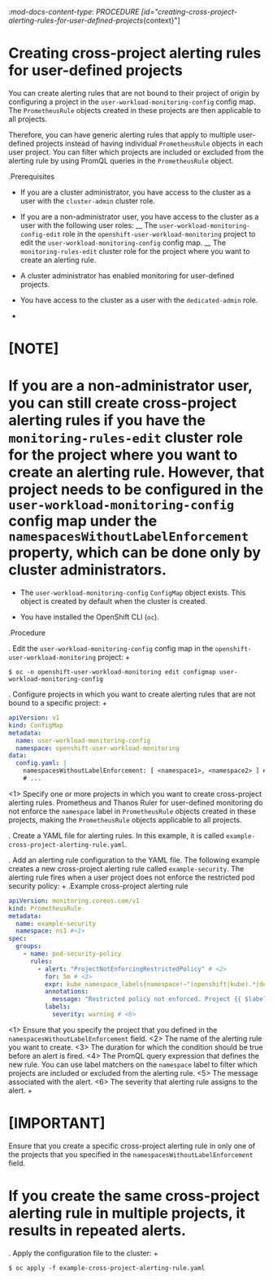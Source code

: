 :_mod-docs-content-type: PROCEDURE
[id="creating-cross-project-alerting-rules-for-user-defined-projects_{context}"]
# Creating cross-project alerting rules for user-defined projects

You can create alerting rules that are not bound to their project of origin by configuring a project in the `user-workload-monitoring-config` config map. The `PrometheusRule` objects created in these projects are then applicable to all projects.

Therefore, you can have generic alerting rules that apply to multiple user-defined projects instead of having individual `PrometheusRule` objects in each user project. You can filter which projects are included or excluded from the alerting rule by using PromQL queries in the `PrometheusRule` object.

.Prerequisites

* If you are a cluster administrator, you have access to the cluster as a user with the `cluster-admin` cluster role.
* If you are a non-administrator user, you have access to the cluster as a user with the following user roles:
__ The `user-workload-monitoring-config-edit` role in the `openshift-user-workload-monitoring` project to edit the `user-workload-monitoring-config` config map.
__ The `monitoring-rules-edit` cluster role for the project where you want to create an alerting rule.
* A cluster administrator has enabled monitoring for user-defined projects.

* You have access to the cluster as a user with the `dedicated-admin` role.
+
# [NOTE]
# If you are a non-administrator user, you can still create cross-project alerting rules if you have the `monitoring-rules-edit` cluster role for the project where you want to create an alerting rule. However, that project needs to be configured in the `user-workload-monitoring-config` config map under the `namespacesWithoutLabelEnforcement` property, which can be done only by cluster administrators.
* The `user-workload-monitoring-config` `ConfigMap` object exists. This object is created by default when the cluster is created.

* You have installed the OpenShift CLI (`oc`).

.Procedure

. Edit the `user-workload-monitoring-config` config map in the `openshift-user-workload-monitoring` project:
+

```terminal
$ oc -n openshift-user-workload-monitoring edit configmap user-workload-monitoring-config

```

. Configure projects in which you want to create alerting rules that are not bound to a specific project:
+

```yaml
apiVersion: v1
kind: ConfigMap
metadata:
  name: user-workload-monitoring-config
  namespace: openshift-user-workload-monitoring
data:
  config.yaml: |
    namespacesWithoutLabelEnforcement: [ <namespace1>, <namespace2> ] # <1>
    # ...

```
<1> Specify one or more projects in which you want to create cross-project alerting rules. Prometheus and Thanos Ruler for user-defined monitoring do not enforce the `namespace` label in `PrometheusRule` objects created in these projects, making the `PrometheusRule` objects applicable to all projects.

. Create a YAML file for alerting rules. In this example, it is called `example-cross-project-alerting-rule.yaml`.

. Add an alerting rule configuration to the YAML file.
The following example creates a new cross-project alerting rule called `example-security`. The alerting rule fires when a user project does not enforce the restricted pod security policy:
+
.Example cross-project alerting rule

```yaml
apiVersion: monitoring.coreos.com/v1
kind: PrometheusRule
metadata:
  name: example-security
  namespace: ns1 #<1>
spec:
  groups:
    - name: pod-security-policy
      rules:
        - alert: "ProjectNotEnforcingRestrictedPolicy" # <2>
          for: 5m # <3>
          expr: kube_namespace_labels{namespace!~"(openshift|kube).*|default",label_pod_security_kubernetes_io_enforce!="restricted"} # <4>
          annotations:
            message: "Restricted policy not enforced. Project {{ $labels.namespace }} does not enforce the restricted pod security policy." #<5>
          labels:
            severity: warning # <6>

```
<1> Ensure that you specify the project that you defined in the `namespacesWithoutLabelEnforcement` field.
<2> The name of the alerting rule you want to create.
<3> The duration for which the condition should be true before an alert is fired.
<4> The PromQL query expression that defines the new rule. You can use label matchers on the `namespace` label to filter which projects are included or excluded from the alerting rule.
<5> The message associated with the alert.
<6> The severity that alerting rule assigns to the alert.
+
# [IMPORTANT]
Ensure that you create a specific cross-project alerting rule in only one of the projects that you specified in the `namespacesWithoutLabelEnforcement` field.
# If you create the same cross-project alerting rule in multiple projects, it results in repeated alerts.

. Apply the configuration file to the cluster:
+

```terminal
$ oc apply -f example-cross-project-alerting-rule.yaml

```
